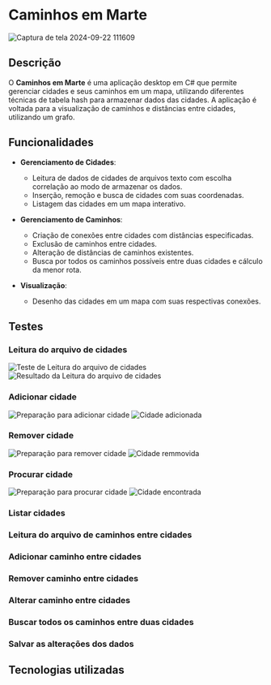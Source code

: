 # Caminhos em Marte

![Captura de tela 2024-09-22 111609](https://github.com/user-attachments/assets/20dd5639-985e-4ca1-ab74-de51dabc6afa)

## Descrição

O **Caminhos em Marte** é uma aplicação desktop em C# que permite gerenciar cidades e seus caminhos em um mapa, utilizando diferentes técnicas de tabela hash para armazenar dados das cidades. A aplicação é voltada para a visualização de caminhos e distâncias entre cidades, utilizando um grafo.

## Funcionalidades

- **Gerenciamento de Cidades**:
  - Leitura de dados de cidades de arquivos texto com escolha correlação ao modo de armazenar os dados.
  - Inserção, remoção e busca de cidades com suas coordenadas.
  - Listagem das cidades em um mapa interativo.

- **Gerenciamento de Caminhos**:
  - Criação de conexões entre cidades com distâncias especificadas.
  - Exclusão de caminhos entre cidades.
  - Alteração de distâncias de caminhos existentes.
  - Busca por todos os caminhos possíveis entre duas cidades e cálculo da menor rota.

- **Visualização**:
  - Desenho das cidades em um mapa com suas respectivas conexões.

## Testes

### Leitura do arquivo de cidades
<img src="https://github.com/user-attachments/assets/5c994d2b-c67a-4898-92d9-fa2899354233" alt="Teste de Leitura do arquivo de cidades">
<img src="https://github.com/user-attachments/assets/c84ac8e3-4014-4635-82b9-fa4b97b5690f" alt="Resultado da Leitura do arquivo de cidades">

### Adicionar cidade
<img src="https://github.com/user-attachments/assets/c1bdc0f6-bc78-4b8e-bd08-1c6b88939741" alt="Preparação para adicionar cidade">
<img src="https://github.com/user-attachments/assets/797bfdb8-d4ea-40a8-85c5-2e04a8661072" alt="Cidade adicionada">

### Remover cidade
<img src="https://github.com/user-attachments/assets/bd0c105a-da3f-426f-9076-dfd4a9568d7a" alt="Preparação para remover cidade">
<img src="https://github.com/user-attachments/assets/0420cbdb-36b1-47f2-9127-de6b3accef02" alt="Cidade remmovida">

### Procurar cidade
<img src="https://github.com/user-attachments/assets/008dabeb-f570-4401-9f40-8d5c8cb1a7df" alt="Preparação para procurar cidade">
<img src="https://github.com/user-attachments/assets/0bafb991-bb2e-411d-ba14-c3a579a634a4" alt="Cidade encontrada">

### Listar cidades


### Leitura do arquivo de caminhos entre cidades

### Adicionar caminho entre cidades

### Remover caminho entre cidades

### Alterar caminho entre cidades

### Buscar todos os caminhos entre duas cidades

### Salvar as alterações dos dados

## Tecnologias utilizadas
